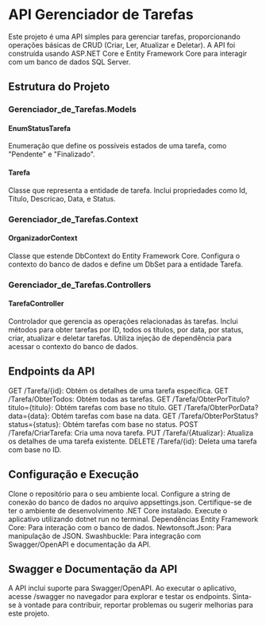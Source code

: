 # API Gerenciador de Tarefas
Este projeto é uma API simples para gerenciar tarefas, proporcionando operações básicas de CRUD (Criar, Ler, Atualizar e Deletar). A API foi construída usando ASP.NET Core e Entity Framework Core para interagir com um banco de dados SQL Server.

## Estrutura do Projeto
### Gerenciador_de_Tarefas.Models
#### EnumStatusTarefa 
Enumeração que define os possíveis estados de uma tarefa, como "Pendente" e "Finalizado".
#### Tarefa
Classe que representa a entidade de tarefa.
Inclui propriedades como Id, Titulo, Descricao, Data, e Status.
### Gerenciador_de_Tarefas.Context
#### OrganizadorContext
Classe que estende DbContext do Entity Framework Core.
Configura o contexto do banco de dados e define um DbSet para a entidade Tarefa.
### Gerenciador_de_Tarefas.Controllers
#### TarefaController
Controlador que gerencia as operações relacionadas às tarefas.
Inclui métodos para obter tarefas por ID, todos os títulos, por data, por status, criar, atualizar e deletar tarefas.
Utiliza injeção de dependência para acessar o contexto do banco de dados.
## Endpoints da API
GET /Tarefa/{id}: Obtém os detalhes de uma tarefa específica.
GET /Tarefa/ObterTodos: Obtém todas as tarefas.
GET /Tarefa/ObterPorTitulo?titulo={titulo}: Obtém tarefas com base no título.
GET /Tarefa/ObterPorData?data={data}: Obtém tarefas com base na data.
GET /Tarefa/ObterPorStatus?status={status}: Obtém tarefas com base no status.
POST /Tarefa/CriarTarefa: Cria uma nova tarefa.
PUT /Tarefa/{Atualizar}: Atualiza os detalhes de uma tarefa existente.
DELETE /Tarefa/{id}: Deleta uma tarefa com base no ID.
## Configuração e Execução
Clone o repositório para o seu ambiente local.
Configure a string de conexão do banco de dados no arquivo appsettings.json.
Certifique-se de ter o ambiente de desenvolvimento .NET Core instalado.
Execute o aplicativo utilizando dotnet run no terminal.
Dependências
Entity Framework Core: Para interação com o banco de dados.
Newtonsoft.Json: Para manipulação de JSON.
Swashbuckle: Para integração com Swagger/OpenAPI e documentação da API.
## Swagger e Documentação da API
A API inclui suporte para Swagger/OpenAPI. Ao executar o aplicativo, acesse /swagger no navegador para explorar e testar os endpoints.
Sinta-se à vontade para contribuir, reportar problemas ou sugerir melhorias para este projeto.
